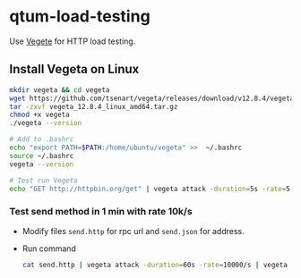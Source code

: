 # qtum-load-testing

Use [Vegete](https://github.com/tsenart/vegeta) for HTTP load testing.

## Install Vegeta on Linux

```bash
mkdir vegeta && cd vegeta
wget https://github.com/tsenart/vegeta/releases/download/v12.8.4/vegeta_12.8.4_linux_amd64.tar.gz
tar -zxvf vegeta_12.8.4_linux_amd64.tar.gz
chmod +x vegeta
./vegeta --version

# Add to .bashrc
echo "export PATH=$PATH:/home/ubuntu/vegeta" >>  ~/.bashrc
source ~/.bashrc
vegeta --version

# Test run Vegeta
echo "GET http://httpbin.org/get" | vegeta attack -duration=5s -rate=5 | vegeta report
```

### Test send method in 1 min with rate 10k/s

- Modify files `send.http` for rpc url and `send.json` for address.

- Run command

  ```bash
  cat send.http | vegeta attack -duration=60s -rate=10000/s | vegeta report
  ```
